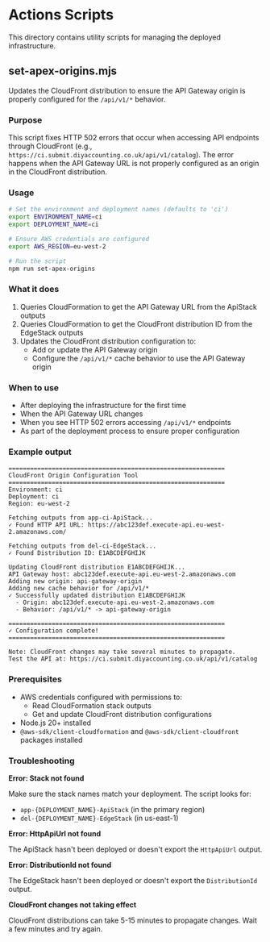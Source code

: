 # Actions Scripts

This directory contains utility scripts for managing the deployed infrastructure.

## set-apex-origins.mjs

Updates the CloudFront distribution to ensure the API Gateway origin is properly configured for the `/api/v1/*` behavior.

### Purpose

This script fixes HTTP 502 errors that occur when accessing API endpoints through CloudFront (e.g., `https://ci.submit.diyaccounting.co.uk/api/v1/catalog`). The error happens when the API Gateway URL is not properly configured as an origin in the CloudFront distribution.

### Usage

```bash
# Set the environment and deployment names (defaults to 'ci')
export ENVIRONMENT_NAME=ci
export DEPLOYMENT_NAME=ci

# Ensure AWS credentials are configured
export AWS_REGION=eu-west-2

# Run the script
npm run set-apex-origins
```

### What it does

1. Queries CloudFormation to get the API Gateway URL from the ApiStack outputs
2. Queries CloudFormation to get the CloudFront distribution ID from the EdgeStack outputs
3. Updates the CloudFront distribution configuration to:
   - Add or update the API Gateway origin
   - Configure the `/api/v1/*` cache behavior to use the API Gateway origin

### When to use

- After deploying the infrastructure for the first time
- When the API Gateway URL changes
- When you see HTTP 502 errors accessing `/api/v1/*` endpoints
- As part of the deployment process to ensure proper configuration

### Example output

```
============================================================
CloudFront Origin Configuration Tool
============================================================
Environment: ci
Deployment: ci
Region: eu-west-2

Fetching outputs from app-ci-ApiStack...
✓ Found HTTP API URL: https://abc123def.execute-api.eu-west-2.amazonaws.com/

Fetching outputs from del-ci-EdgeStack...
✓ Found Distribution ID: E1ABCDEFGHIJK

Updating CloudFront distribution E1ABCDEFGHIJK...
API Gateway host: abc123def.execute-api.eu-west-2.amazonaws.com
Adding new origin: api-gateway-origin
Adding new cache behavior for /api/v1/*
✓ Successfully updated distribution E1ABCDEFGHIJK
  - Origin: abc123def.execute-api.eu-west-2.amazonaws.com
  - Behavior: /api/v1/* -> api-gateway-origin

============================================================
✓ Configuration complete!
============================================================

Note: CloudFront changes may take several minutes to propagate.
Test the API at: https://ci.submit.diyaccounting.co.uk/api/v1/catalog
```

### Prerequisites

- AWS credentials configured with permissions to:
  - Read CloudFormation stack outputs
  - Get and update CloudFront distribution configurations
- Node.js 20+ installed
- `@aws-sdk/client-cloudformation` and `@aws-sdk/client-cloudfront` packages installed

### Troubleshooting

**Error: Stack not found**

Make sure the stack names match your deployment. The script looks for:

- `app-{DEPLOYMENT_NAME}-ApiStack` (in the primary region)
- `del-{DEPLOYMENT_NAME}-EdgeStack` (in us-east-1)

**Error: HttpApiUrl not found**

The ApiStack hasn't been deployed or doesn't export the `HttpApiUrl` output.

**Error: DistributionId not found**

The EdgeStack hasn't been deployed or doesn't export the `DistributionId` output.

**CloudFront changes not taking effect**

CloudFront distributions can take 5-15 minutes to propagate changes. Wait a few minutes and try again.
